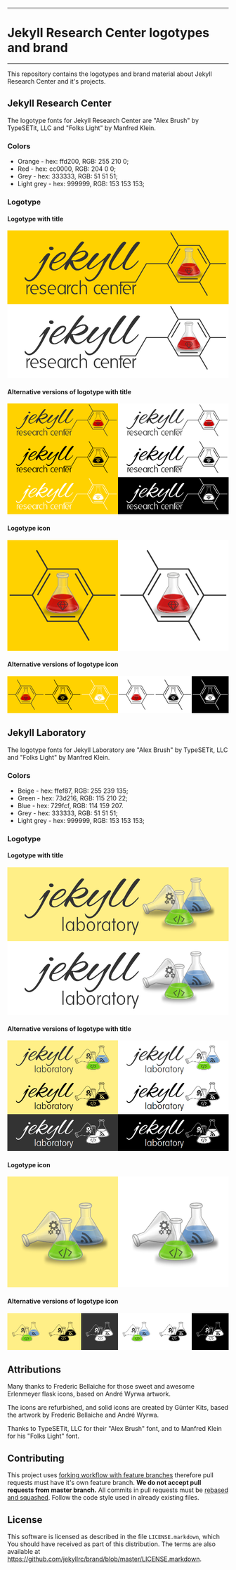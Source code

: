 ------------------------------------------------------------------------
Jekyll Research Center logotypes and brand
========================================================================
------------------------------------------------------------------------

This repository contains the logotypes and brand material about Jekyll
Research Center and it's projects.

## Jekyll Research Center

The logotype fonts for Jekyll Research Center are "Alex Brush" by
TypeSETit, LLC and "Folks Light" by Manfred Klein.

### Colors

- Orange      - hex: ffd200, RGB: 255 210   0;
- Red         - hex: cc0000, RGB: 204   0   0;
- Grey        - hex: 333333, RGB:  51  51  51;
- Light grey  - hex: 999999, RGB: 153 153 153;

### Logotype

#### Logotype with title

![](jekyllrc/preview-title.png)

#### Alternative versions of logotype with title

![](jekyllrc/preview-title-alternatives.png)

#### Logotype icon

![](jekyllrc/preview-icons.png)

#### Alternative versions of logotype icon

![](jekyllrc/preview-icons-alternatives.png)


## Jekyll Laboratory

The logotype fonts for Jekyll Laboratory are "Alex Brush" by TypeSETit,
LLC and "Folks Light" by Manfred Klein.

### Colors

- Beige       - hex: ffef87, RGB: 255 239 135;
- Green       - hex: 73d216, RGB: 115 210  22;
- Blue        - hex: 729fcf, RGB: 114 159 207.
- Grey        - hex: 333333, RGB:  51  51  51;
- Light grey  - hex: 999999, RGB: 153 153 153;

### Logotype

#### Logotype with title

![](jekyll-laboratory/preview-title.png)

#### Alternative versions of logotype with title

![](jekyll-laboratory/preview-title-alternatives.png)

#### Logotype icon

![](jekyll-laboratory/preview-icons.png)

#### Alternative versions of logotype icon

![](jekyll-laboratory/preview-icons-alternatives.png)


## Attributions

Many thanks to Frederic Bellaiche for those sweet and awesome
Erlenmeyer flask icons, based on André Wyrwa artwork.

The icons are refurbished, and solid icons are created by Günter Kits,
based the artwork by Frederic Bellaiche and André Wyrwa.

Thanks to TypeSETit, LLC for their "Alex Brush" font, and to Manfred
Klein for his "Folks Light" font.


## Contributing

This project uses [forking workflow with feature branches][1] therefore
pull requests must have it's own feature branch. **We do not accept
pull requests from master branch.** All commits in pull requests must
be [rebased and squashed][2]. Follow the code style used in already
existing files.

  [2]: http://gitready.com/advanced/2009/02/10/squashing-commits-with-rebase.html
  [1]: https://www.atlassian.com/git/tutorials/comparing-workflows/forking-workflow/


## License

This software is licensed as described in the file `LICENSE.markdown`,
which You should have received as part of this distribution. The terms
are also available at
<https://github.com/jekyllrc/brand/blob/master/LICENSE.markdown>.
